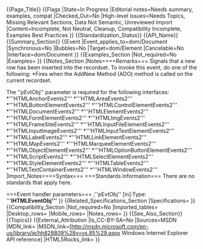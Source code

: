 {{Page_Title}}
{{Flags
|State=In Progress
|Editorial notes=Needs summary, examples, compat
|Checked_Out=No
|High-level issues=Needs Topics, Missing Relevant Sections, Data Not Semantic, Unreviewed Import
|Content=Incomplete, Not Neutral, Cleanup, Compatibility Incomplete, Examples Best Practices
}}
{{Standardization_Status}}
{{API_Name}}
{{Summary_Section}}
{{Event
|Event_applies_to=dom/Document
|Synchronous=No
|Bubbles=No
|Target=dom/Element
|Cancelable=No
|Interface=dom/Document
}}
{{Examples_Section
|Not_required=No
|Examples=
}}
{{Notes_Section
|Notes====Remarks===
Signals that a new row has been inserted into the recordset.
To invoke this event, do one of the following:
*Fires when the AddNew Method (ADO) method is called on the current recordset.

The ''pEvtObj'' parameter is required for the following interfaces:
*'''HTMLAnchorEvents2'''
*'''HTMLAreaEvents2'''
*'''HTMLButtonElementEvents2'''
*'''HTMLControlElementEvents2'''
*'''HTMLDocumentEvents2'''
*'''HTMLElementEvents2'''
*'''HTMLFormElementEvents2'''
*'''HTMLImgEvents2'''
*'''HTMLFrameSiteEvents2'''
*'''HTMLInputFileElementEvents2'''
*'''HTMLInputImageEvents2'''
*'''HTMLInputTextElementEvents2'''
*'''HTMLLabelEvents2'''
*'''HTMLLinkElementEvents2'''
*'''HTMLMapEvents2'''
*'''HTMLMarqueeElementEvents2'''
*'''HTMLObjectElementEvents2'''
*'''HTMLOptionButtonElementEvents2'''
*'''HTMLScriptEvents2'''
*'''HTMLSelectElementEvents2'''
*'''HTMLStyleElementEvents2'''
*'''HTMLTableEvents2'''
*'''HTMLTextContainerEvents2'''
*'''HTMLWindowEvents2'''
|Import_Notes====Syntax===
===Standards information===
There are no standards that apply here.

===Event handler parameters===
;''pEvtObj'' [in]:Type: '''<b>IHTMLEventObj'''</b>
}}
{{Related_Specifications_Section
|Specifications=
}}
{{Compatibility_Section
|Not_required=No
|Imported_tables=
|Desktop_rows=
|Mobile_rows=
|Notes_rows=
}}
{{See_Also_Section}}
{{Topics}}
{{External_Attribution
|Is_CC-BY-SA=No
|Sources=MSDN
|MDN_link=
|MSDN_link=[http://msdn.microsoft.com/en-us/library/ie/hh828809%28v=vs.85%29.aspx Windows Internet Explorer API reference]
|HTML5Rocks_link=
}}